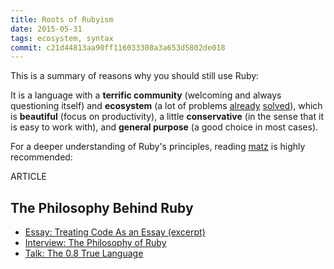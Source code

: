 ```yaml
---
title: Roots of Rubyism
date: 2015-05-31
tags: ecosystem, syntax
commit: c21d44813aa90ff116033308a3a653d5802de018
---
```


This is a summary of reasons why you should still use Ruby:

It is a language with a **terrific community** (welcoming and always questioning itself) and **ecosystem** (a lot of problems [already](https://rubygems.org/) [solved](https://www.ruby-toolbox.com/)), which is **beautiful** (focus on productivity), a little **conservative** (in the sense that it is easy to work with), and **general purpose** (a good choice in most cases).

For a deeper understanding of Ruby's principles, reading [matz](https://en.wikipedia.org/wiki/Yukihiro_Matsumoto) is highly recommended:

ARTICLE

## The Philosophy Behind Ruby

- [Essay: Treating Code As an Essay (excerpt)](https://www.safaribooksonline.com/library/view/beautiful-code/9780596510046/ch29.html)
- [Interview: The Philosophy of Ruby](https://www.artima.com/intv/ruby.html)
- [Talk: The 0.8 True Language](https://confreaks.tv/videos/rubyconf2009-keynote-address)